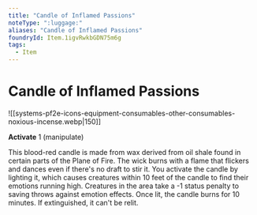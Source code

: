 ```yaml
---
title: "Candle of Inflamed Passions"
noteType: ":luggage:"
aliases: "Candle of Inflamed Passions"
foundryId: Item.1igvRwkbGDN75m6g
tags:
  - Item
---
```


# Candle of Inflamed Passions
![[systems-pf2e-icons-equipment-consumables-other-consumables-noxious-incense.webp|150]]

**Activate** 1 (manipulate)

This blood-red candle is made from wax derived from oil shale found in certain parts of the Plane of Fire. The wick burns with a flame that flickers and dances even if there's no draft to stir it. You activate the candle by lighting it, which causes creatures within 10 feet of the candle to find their emotions running high. Creatures in the area take a -1 status penalty to saving throws against emotion effects. Once lit, the candle burns for 10 minutes. If extinguished, it can't be relit.
